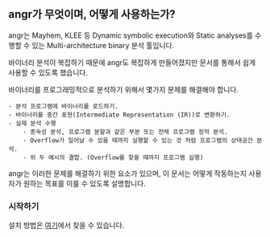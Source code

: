 ## angr가 무엇이며, 어떻게 사용하는가?

angr는 Mayhem, KLEE 등 Dynamic symbolic execution와 Static analyses를 수행할 수 있는 Multi-architecture binary 분석 툴입니다.

바이너리 분석이 복잡하기 때문에 angr도 복잡하게 만들어졌지만 문서를 통해서 쉽게 사용할 수 있도록 했습니다.

바이너리를 프로그래밍적으로 분석하기 위해서 몇가지 문제를 해결해야 합니다.

	- 분석 프로그램에 바이너리를 로드하기.
	- 바이너리를 중간 표현(Intermediate Representation (IR))로 변환하기.
	- 실제 분석 수행
		- 종속성 분석, 프로그램 분할과 같은 부분 또는 전체 프로그램 정적 분석.
		- Overflow가 일어날 수 있을 때까지 실행할 수 있는 것 처럼 프로그램의 상태공간 분석.
		- 위 두 예시의 결합. (Overflow를 찾을 때까지 프로그램 실행)

angr는 이러한 문제를 해결하기 위한 요소가 있으며, 이 문서는 어떻게 작동하는지 사용자가 원하는 목표를 이룰 수 있도록 설명합니다.

### 시작하기

설치 방법은 [여기]()에서 찾을 수 있습니다.